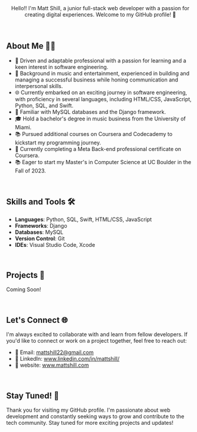 <center> Hello!! I'm Matt Shill, a junior full-stack web developer with a passion for creating digital experiences. Welcome to my GitHub profile! 🚀 </center>

<br>
<br>

## About Me 🧑‍💻

- 🌟 Driven and adaptable professional with a passion for learning and a keen interest in software engineering.
- 🎵 Background in music and entertainment, experienced in building and managing a successful business while honing communication and interpersonal skills.
- 🌐 Currently embarked on an exciting journey in software engineering, with proficiency in several languages, including HTML/CSS, JavaScript, Python, SQL, and Swift.
- 💼 Familiar with MySQL databases and the Django framework.
- 🎓 Hold a bachelor's degree in music business from the University of Miami.
- 📚 Pursued additional courses on Coursera and Codecademy to kickstart my programming journey.
- 🎯 Currently completing a Meta Back-end professional certificate on Coursera.
- 📚 Eager to start my Master's in Computer Science at UC Boulder in the Fall of 2023.

<br>

## Skills and Tools 🛠️

- **Languages**: Python, SQL, Swift, HTML/CSS, JavaScript
- **Frameworks**: Django
- **Databases**: MySQL
- **Version Control**: Git
- **IDEs**: Visual Studio Code, Xcode

<br>

## Projects 🚀

Coming Soon!

<br>

## Let's Connect 🌐

I'm always excited to collaborate with and learn from fellow developers. If you'd like to connect or work on a project together, feel free to reach out:

- 📧 Email: mattshill22@gmail.com
- 💼 LinkedIn: www.linkedin.com/in/mattshill/
- 🎵 website: www.mattshill.com

<br>

## Stay Tuned! 🎉

Thank you for visiting my GitHub profile. I'm passionate about web development and constantly seeking ways to grow and contribute to the tech community. Stay tuned for more exciting projects and updates!

<br>
